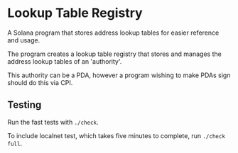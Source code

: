 # Lookup Table Registry

A Solana program that stores address lookup tables for easier reference and usage.

The program creates a lookup table registry that stores and manages the address lookup tables of an 'authority'.

This authority can be a PDA, however a program wishing to make PDAs sign should do this via CPI.

## Testing

Run the fast tests with `./check`.

To include localnet test, which takes five minutes to complete, run `./check full`.
